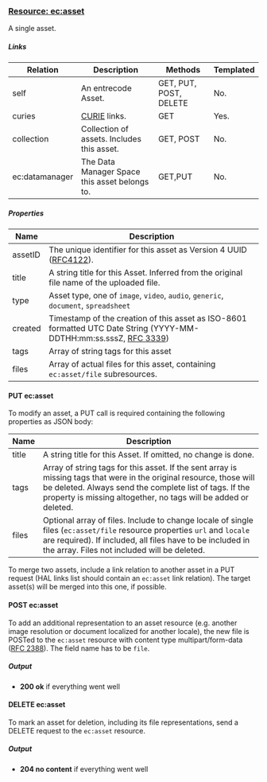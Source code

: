 ### [Resource: ec:asset](id:asset)
A single asset.

##### Links
| Relation     | Description     | Methods     | Templated     |
|--------------|-----------------|-------------|---------------|
|self          |An entrecode Asset.|GET, PUT, POST, DELETE  |No.            |
|curies        |[CURIE](http://www.w3.org/TR/curie/) links. | GET | Yes.|
|collection    |Collection of assets. Includes this asset. |GET, POST|No.|
|ec:datamanager|The Data Manager Space this asset belongs to. |GET,PUT |No.|

##### Properties
| Name         | Description     |
|--------------|-----------------|
|assetID |The unique identifier for this asset as Version 4  UUID ([RFC4122](http://tools.ietf.org/html/rfc4122)).|
|title         |A string title for this Asset. Inferred from the original file name of the uploaded file.|
|type         |Asset type, one of `image`, `video`, `audio`, `generic`, `document`, `spreadsheet`
|created       |Timestamp of the creation of this asset as ISO-8601 formatted UTC Date String (YYYY-MM-DDTHH:mm:ss.sssZ, [RFC 3339](http://tools.ietf.org/html/rfc3339))|
|tags          |Array of string tags for this asset|
|files         |Array of actual files for this asset, containing `ec:asset/file` subresources.


#### PUT ec:asset
To modify an asset, a PUT call is required containing the following properties as JSON body:

| Name         | Description     |
|--------------|-----------------|
|title         |A string title for this Asset. If omitted, no change is done.|
|tags          |Array of string tags for this asset. If the sent array is missing tags that were in the original resource, those will be deleted. Always send the complete list of tags. If the property is missing altogether, no tags will be added or deleted.|
|files         |Optional array of files. Include to change locale of single files (`ec:asset/file` resource properties `url` and `locale` are required). If included, all files have to be included in the array. Files not included will be deleted.

To merge two assets, include a link relation to another asset in a PUT request (HAL links list should contain an `ec:asset` link relation). The target asset(s) will be merged into this one, if possible. 


#### POST ec:asset
To add an additional representation to an asset resource (e.g. another image resolution or document localized for another locale), the new file is POSTed to the `ec:asset` resource with content type multipart/form-data ([RFC 2388](http://tools.ietf.org/html/rfc2388)). The field name has to be `file`.

##### Output

* **200 ok** if everything went well

#### DELETE ec:asset
To mark an asset for deletion, including its file representations, send a DELETE request to the `ec:asset` resource.

##### Output

* **204 no content** if everything went well